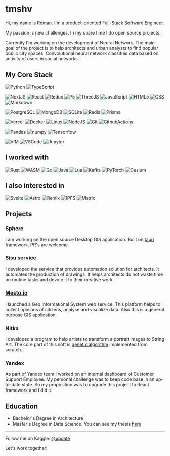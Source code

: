 # tmshv

Hi, my name is Roman. I'm a product-oriented Full-Stack Software Engineer.

My passion is new challenges. In my spare time I do open source projects.

Currently I'm working on the development of Neural Network.
The main goal of the project is to help architects and urban analysts to find popular public city spaces.
Convolutional neural network classifies data based on activity of users in social networks.

## My Core Stack

![Python](https://img.shields.io/badge/Python-3776AB?style=for-the-badge&logo=python&logoColor=white)
![TypeScript](https://img.shields.io/badge/TypeScript-007ACC?style=for-the-badge&logo=typescript&logoColor=white)

![NextJS](https://img.shields.io/badge/NextJS-000000?style=for-the-badge&logo=next.js&logoColor=white)
![React](https://img.shields.io/badge/React-20232A?style=for-the-badge&logo=react&logoColor=61DAFB)
![Redux](https://img.shields.io/badge/Redux-593D88?style=for-the-badge&logo=redux&logoColor=white)
![P5](https://img.shields.io/badge/p5%20js-ED225D?style=for-the-badge&logo=p5dotjs&logoColor=white)
![ThreeJS](https://img.shields.io/badge/threejs-FFFFFF?style=for-the-badge&logo=threedotjs&logoColor=black)
![JavaScript](https://img.shields.io/badge/JS-F7DF1E?style=for-the-badge&logo=JavaScript&logoColor=black)
![HTML5](https://img.shields.io/badge/HTML5-E34F26?style=for-the-badge&logo=html5&logoColor=white)
![CSS](https://img.shields.io/badge/CSS-239120?&style=for-the-badge&logo=css3&logoColor=white)
![Markdown](https://img.shields.io/badge/Markdown-000000?style=for-the-badge&logo=markdown&logoColor=white)

![PostgreSQL](https://img.shields.io/badge/PostgreSQL-316192?style=for-the-badge&logo=postgresql&logoColor=white)
![MongoDB](https://img.shields.io/badge/MongoDB-4EA94B?style=for-the-badge&logo=mongodb&logoColor=white)
![SQLite](https://img.shields.io/badge/SQLite-07405E?style=for-the-badge&logo=sqlite&logoColor=white)
![Redis](https://img.shields.io/badge/REDIS-DC382D.svg?&style=for-the-badge&logo=redis&logoColor=white)
![Prisma](https://img.shields.io/badge/Prisma-4C51BF?style=for-the-badge&logo=prisma&logoColor=white)

![Vercel](https://img.shields.io/badge/Vercel-000000?style=for-the-badge&logo=vercel&logoColor=white)
![Docker](https://img.shields.io/badge/DOCKER-2496ED.svg?&style=for-the-badge&logo=docker&logoColor=white)
![Linux](https://img.shields.io/badge/Linux-FCC624?style=for-the-badge&logo=linux&logoColor=black)
![NodeJS](https://img.shields.io/badge/Node.js-43853D?style=for-the-badge&logo=node.js&logoColor=white)
![Git](https://img.shields.io/badge/GIT-%23F05033.svg?&style=for-the-badge&logo=git&logoColor=white)
![GithubActions](https://img.shields.io/badge/GITHUB%20ACTIONS-121011.svg?&style=for-the-badge&logo=github-actions&logoColor=white)

![Pandas](https://img.shields.io/badge/Pandas-130654?style=for-the-badge&logo=pandas&logoColor=white)
![numpy](https://img.shields.io/badge/numpy-000000?style=for-the-badge&logo=numpy&logoColor=white)
![Tensorflow](https://img.shields.io/badge/TensorFlow-FF6F00?style=for-the-badge&logo=tensorflow&logoColor=white)

![VIM](https://img.shields.io/badge/VIM-7A00CC.svg?style=for-the-badge&logo=vim&logoColor=white)
![VSCode](https://img.shields.io/badge/vscode-007ACC.svg?style=for-the-badge&logo=visualstudiocode&logoColor=white)
![Jupyter](https://img.shields.io/badge/Jupyter-F37726?style=for-the-badge&logo=jupyter&logoColor=white)


## I worked with

![Rust](https://img.shields.io/badge/Rust-000000?style=for-the-badge&logo=rust&logoColor=white)
![WASM](https://img.shields.io/badge/WASM-000000?style=for-the-badge&logo=webassembly&logoColor=white)
![Go](https://img.shields.io/badge/Go-00ADD8?style=for-the-badge&logo=go&logoColor=white)
![Java](https://img.shields.io/badge/Java-F1941C?style=for-the-badge&logo=java&logoColor=white)
![Lua](https://img.shields.io/badge/Lua-02027D?style=for-the-badge&logo=lua&logoColor=white)
![Kafka](https://img.shields.io/badge/KAFKA-231F20.svg?&style=for-the-badge&logo=apache-kafka&logoColor=white)
![PyTorch](https://img.shields.io/badge/PyTorch-ee4c2c?style=for-the-badge&logo=pytorch&logoColor=white)
![Cesium](https://img.shields.io/badge/Cesium-6f9c48?style=for-the-badge&logo=cesium&logoColor=white)


## I also interested in

![Svelte](https://img.shields.io/badge/Svelte-4A4A55?style=for-the-badge&logo=svelte&logoColor=FF3E00)
![Astro](https://img.shields.io/badge/Astro-8D46E7?style=for-the-badge&logo=astro&logoColor=white)
![Remix](https://img.shields.io/badge/Remix-000000?style=for-the-badge&logo=remix&logoColor=white)
![IPFS](https://img.shields.io/badge/IPFS-469ea2?style=for-the-badge&logo=ipfs&logoColor=white)
![Matrix](https://img.shields.io/badge/matrix-FFFFFF?style=for-the-badge&logo=Matrix&logoColor=black)


## Projects

### [Sphere](https://github.com/tmshv/sphere)

I am working on the open source Desktop GIS application. Built on [tauri](http://tauri.app/) framework. PR's are welcome

### [Sisu service](https://unit4.io/sisu)

I developed the service that provides automation solution for architects. It automates the production of drawings. It helps architects do not waste time on routine tasks and devote it to their creative work.


### [Mesto.io](https://unit4.io/mesto)

I launched a Geo Informational System web service. This platform helps to collect opinions of citizens, analyse and visualize data. Also this is a general purpose GIS application.

### Nitka

I developed a program to help artists to transform a portrait images to String Art.
The core part of this soft is [genetic algorithm](https://en.wikipedia.org/wiki/Genetic_algorithm) implemented from scratch.

### Yandex

As part of Yandex team I worked on an internal dashboard of Customer Support Employee.
My personal challenge was to keep code base in an up-to-date state. So my proposition was to upgrade this project to React framework and I did it.


## Education

- Bachelor's Degree in Architecture
- Master's Degree in Data Science. You can see my thesis [here](https://github.com/tmshv/master/tree/master/diploma)


--- 

Follow me on Kaggle: [@update](https://kaggle.com/update)

Let's work together!

